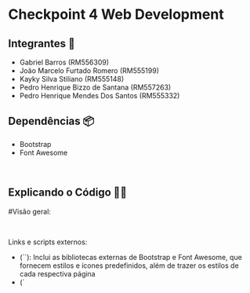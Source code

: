 # Checkpoint 4 Web Development

## Integrantes 👋
<ul>
    <li>Gabriel Barros (RM556309)</li>  
    <li>João Marcelo Furtado Romero (RM555199)</li>
    <li>Kayky Silva Stiliano (RM555148)</li>
    <li>Pedro Henrique Bizzo de Santana (RM557263)</li>
    <li>Pedro Henrique Mendes Dos Santos (RM555332)</li>
</ul>

## Dependências 📦
<ul>
    <li>Bootstrap</li>
    <li>Font Awesome</li>
</ul>
 
<br>

## Explicando o Código 🧑‍💻
#Visão geral:

<br>

Links e scripts externos:
<ul>
    <li>(`<link href="...">`): Inclui as bibliotecas externas de Bootstrap e Font Awesome, que fornecem estilos e ícones predefinidos, além de trazer os estilos de cada respectiva página</li>
    <li>(`<script src="...">`): Inclui o JavaScript do Bootstrap para funcionalidades interativas além de trazer os arquivos individuais de cada respectiva página.</li>
</ul>

Navegação (Navbar): 
<ul>
    <li>A tag `<nav>` contém a barra de navegação com o nome "Eco Trend", o botão para a página de administração e o ícone do carrinho de compras com um contador de itens (classe `cart-counter`).</li>
</ul>

Filtro de preço e lista de produtos:
<ul>
    <li>A página usa um `<select>` para filtrar produtos por preço (mais caro ou mais barato).</li>
    <li>A lista de produtos é gerada dinamicamente dentro da div com id `productList`.</li>
</ul>

Modais:
<ul>
    <li>Vários modais são usados para mostrar janelas emergentes, como o carrinho de compras (#cartModal), a experiência de avaliação de compra (#reviewModal), e uma mensagem de agradecimento pós-compra (#thankYouModal). Estes modais são estruturados com cabeçalhos,     
        conteúdo principal, e rodapés que incluem botões de ação.</li>
</ul>

Página de checkout: 
<ul>
    <li>A página de checkout exibe um resumo do pedido e detalhes de pagamento. O formulário de pagamento inclui campos para informações do cartão de crédito e, ao ser enviado, realiza a compra.</li>
</ul>

Página de administração: 
<ul>
    <li>A página de administração permite adicionar novos produtos. O formulário contém campos para o nome, preço e URL da imagem do produto, além de um checkbox para adicionar produtos sem imagem.
    Botões como "Add Product" (para adicionar) e "Cancel Edit" (para cancelar edições) estão presentes.
    Produtos atuais são listados dinamicamente na div com id productList.</li>
</ul>
        
<br>













